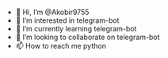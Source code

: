- 👋 Hi, I’m @Akobir9755
- 👀 I’m interested in telegram-bot
- 🌱 I’m currently learning telegram-bot
- 💞️ I’m looking to collaborate on telegram-bot
- 📫 How to reach me python

<!---
Akobir9755/Akobir9755 is a ✨ special ✨ repository because its `README.md` (this file) appears on your GitHub profile.
You can click the Preview link to take a look at your changes.
--->
